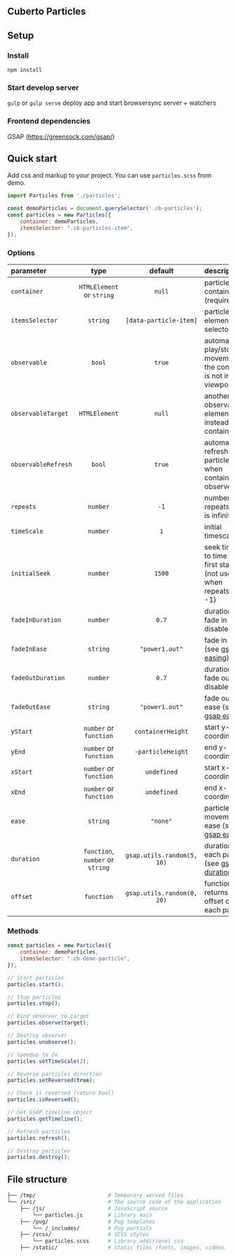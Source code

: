 ## Cuberto Particles

## Setup

### Install

`npm install`

### Start develop server

`gulp` or `gulp serve` deploy app and start browsersync server + watchers

### Frontend dependencies

GSAP (https://greensock.com/gsap/)

## Quick start

Add css and markup to your project. You can use `particles.scss` from demo.

```javascript
import Particles from './particles';

const demoParticles = document.querySelector('.cb-particles');
const particles = new Particles({
    container: demoParticles,
    itemsSelector: ".cb-particles-item",
});
```

### Options

[gsap-ease]: https://greensock.com/docs/v3/Eases
[gsap-to]: https://greensock.com/docs/v3/GSAP/gsap.to()

| parameter | type | default | description | 
| :--- | :---: | :---: | :------- |
| `container` | `HTMLElement` or `string` | `null` | particles container (required) |
| `itemsSelector` | `string` | `[data-particle-item]` | particle element selector |
| `observable` | `bool` | `true` | automatically play/stop movement if the container is not in viewport |
| `observableTarget` | `HTMLElement` | `null` | another observable element, instead of a container. |
| `observableRefresh` | `bool` | `true` | automatically refresh particles when container observe. |
| `repeats` | `number` | `-1` | number of repeats; -1 is infinite |
| `timeScale` | `number` | `1` | initial timescale |
| `initialSeek` | `number` | `1500` | seek timeline to time on first start (not used when repeats > -1) |
| `fadeInDuration` | `number` | `0.7` | duration of fade in (0 disable). |
| `fadeInEase` | `string` | `"power1.out"` | fade in ease (see [gsap easing][gsap-ease]) |
| `fadeOutDuration` | `number` | `0.7` | duration of fade out (0 disable). |
| `fadeOutEase` | `string` | `"power1.out"` | fade out ease (see [gsap easing][gsap-ease]) |
| `yStart` | `number` or `function` | `containerHeight` | start y-coordinate |
| `yEnd` | `number` or `function` | `-particleHeight` | end y-coordinate |
| `xStart` | `number` or `function` | `undefined` | start x-coordinate |
| `xEnd` | `number` or `function` | `undefined` | end x-coordinate |
| `ease` | `string` | `"none"` | particle movement ease (see [gsap easing][gsap-ease]) |
| `duration` | `function`, `number` or `string` | `gsap.utils.random(5, 10)` | duration of each particle (see [gsap duration][gsap-to])
| `offset` | `function` | `gsap.utils.random(0, 20)` | function that returns time offset of each particle |

### Methods

```javascript
const particles = new Particles({
    container: demoParticles,
    itemsSelector: ".cb-demo-particle",
});

// Start particles
particles.start();

// Stop particles
particles.stop();

// Bind observer to target
particles.observe(target);

// Destroy observer
particles.unobserve();

// Speedup to 2x
particles.setTimeScale(2);

// Reverse particles direction
particles.setReversed(true);

// Check is reversed (return bool)
particles.isReversed();

// Get GSAP timeline object
particles.getTimeline();

// Refresh particles
particles.refresh();

// Destroy particles
particles.destroy();
```

## File structure
```bash
├── /tmp/                       # Temporary served files
└── /src/                       # The source code of the application
    ├── /js/                    # JavaScript source
        └── particles.js        # Library main
    ├── /pug/                   # Pug templates
        └── /_includes/         # Pug partials
    ├── /scss/                  # SCSS styles
        └── particles.scss      # Library additional css
    ├── /static/                # Static files (fonts, images, videos, etc..)
```

